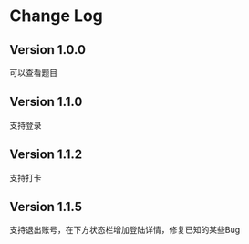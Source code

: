 # Change Log

## Version 1.0.0
可以查看题目

## Version 1.1.0
支持登录

## Version 1.1.2
支持打卡

## Version 1.1.5
支持退出账号，在下方状态栏增加登陆详情，修复已知的某些Bug